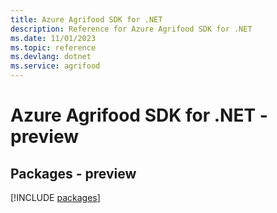 ```yaml
---
title: Azure Agrifood SDK for .NET
description: Reference for Azure Agrifood SDK for .NET
ms.date: 11/01/2023
ms.topic: reference
ms.devlang: dotnet
ms.service: agrifood
---
```

# Azure Agrifood SDK for .NET - preview
## Packages - preview
[!INCLUDE [packages](agrifood-index.md)]
